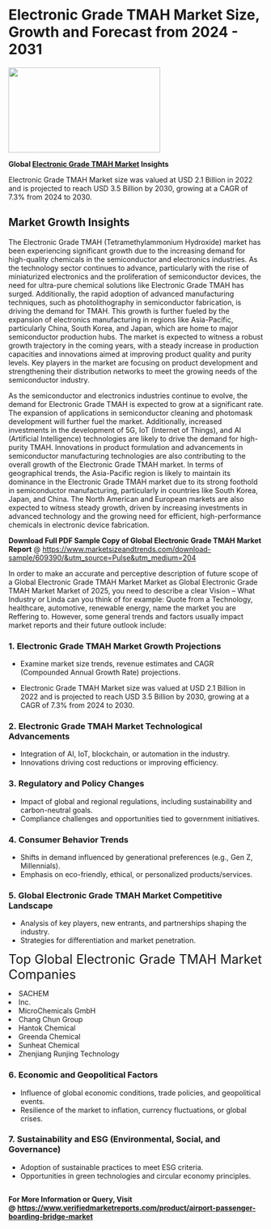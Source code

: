 <H1>Electronic Grade TMAH Market Size, Growth and Forecast from 2024 - 2031</H1><img class="aligncenter size-medium wp-image-584254" src="https://thirdeyenews.in/wp-content/uploads/2024/09/Global-Market-Research-300x168.jpeg" alt="" width="300" height="168" /><p><strong>Global&nbsp;<a href="https://www.marketsizeandtrends.com/download-sample/609390/&amp;utm_source=Pulse&amp;utm_medium=204">Electronic Grade TMAH Market</a> Insights</strong></p><p>Electronic Grade TMAH Market size was valued at USD 2.1 Billion in 2022 and is projected to reach USD 3.5 Billion by 2030, growing at a CAGR of 7.3% from 2024 to 2030.</p><p><h2>Market Growth Insights</h2> <p>The Electronic Grade TMAH (Tetramethylammonium Hydroxide) market has been experiencing significant growth due to the increasing demand for high-quality chemicals in the semiconductor and electronics industries. As the technology sector continues to advance, particularly with the rise of miniaturized electronics and the proliferation of semiconductor devices, the need for ultra-pure chemical solutions like Electronic Grade TMAH has surged. Additionally, the rapid adoption of advanced manufacturing techniques, such as photolithography in semiconductor fabrication, is driving the demand for TMAH. This growth is further fueled by the expansion of electronics manufacturing in regions like Asia-Pacific, particularly China, South Korea, and Japan, which are home to major semiconductor production hubs. The market is expected to witness a robust growth trajectory in the coming years, with a steady increase in production capacities and innovations aimed at improving product quality and purity levels. Key players in the market are focusing on product development and strengthening their distribution networks to meet the growing needs of the semiconductor industry. </p> <p>As the semiconductor and electronics industries continue to evolve, the demand for Electronic Grade TMAH is expected to grow at a significant rate. The expansion of applications in semiconductor cleaning and photomask development will further fuel the market. Additionally, increased investments in the development of 5G, IoT (Internet of Things), and AI (Artificial Intelligence) technologies are likely to drive the demand for high-purity TMAH. Innovations in product formulation and advancements in semiconductor manufacturing technologies are also contributing to the overall growth of the Electronic Grade TMAH market. In terms of geographical trends, the Asia-Pacific region is likely to maintain its dominance in the Electronic Grade TMAH market due to its strong foothold in semiconductor manufacturing, particularly in countries like South Korea, Japan, and China. The North American and European markets are also expected to witness steady growth, driven by increasing investments in advanced technology and the growing need for efficient, high-performance chemicals in electronic device fabrication. </p><p><span class=""><strong>Download Full PDF Sample Copy of Global Electronic Grade TMAH Market Report</strong> @ <a href="https://www.marketsizeandtrends.com/download-sample/609390/&amp;utm_source=Pulse&amp;utm_medium=204" target="_blank">https://www.marketsizeandtrends.com/download-sample/609390/&amp;utm_source=Pulse&amp;utm_medium=204</a></span></p><p>In order to make an accurate and perceptive description of future scope of a Global&nbsp;Electronic Grade TMAH Market Market as Global&nbsp;Electronic Grade TMAH Market Market of 2025, you need to describe a clear Vision &ndash; What Industry or Linda can you think of for example: Quote from a Technology, healthcare, automotive, renewable energy, name the market you are Reffering to. However, some general trends and factors usually impact market reports and their future outlook include:</p><h3>1.&nbsp;<strong>Electronic Grade TMAH Market Growth Projections</strong></h3><ul><li>Examine market size trends, revenue estimates and CAGR (Compounded Annual Growth Rate) projections.</li><li><p>Electronic Grade TMAH Market size was valued at USD 2.1 Billion in 2022 and is projected to reach USD 3.5 Billion by 2030, growing at a CAGR of 7.3% from 2024 to 2030.</p></li></ul><h3>2.&nbsp;<strong>Electronic Grade TMAH Market Technological Advancements</strong></h3><ul><li>Integration of AI, IoT, blockchain, or automation in the industry.</li><li>Innovations driving cost reductions or improving efficiency.</li></ul><h3>3.&nbsp;<strong>Regulatory and Policy Changes</strong></h3><ul><li>Impact of global and regional regulations, including sustainability and carbon-neutral goals.</li><li>Compliance challenges and opportunities tied to government initiatives.</li></ul><h3>4.&nbsp;<strong>Consumer Behavior Trends</strong></h3><ul><li>Shifts in demand influenced by generational preferences (e.g., Gen Z, Millennials).</li><li>Emphasis on eco-friendly, ethical, or personalized products/services.</li></ul><h3>5.&nbsp;<strong>Global Electronic Grade TMAH Market Competitive Landscape</strong></h3><ul><li>Analysis of key players, new entrants, and partnerships shaping the industry.</li><li>Strategies for differentiation and market penetration.</li></ul><p data-pm-slice="1 1 []"><span style="color: inherit; font-family: inherit; font-size: 25px;">Top Global Electronic Grade TMAH Market Companies</span></p><div class="" data-test-id=""><p><li>SACHEM</li><li> Inc.</li><li> MicroChemicals GmbH</li><li> Chang Chun Group</li><li> Hantok Chemical</li><li> Greenda Chemical</li><li> Sunheat Chemical</li><li> Zhenjiang Runjing Technology</li></p></div><h3>6.&nbsp;<strong>Economic and Geopolitical Factors</strong></h3><ul><li>Influence of global economic conditions, trade policies, and geopolitical events.</li><li>Resilience of the market to inflation, currency fluctuations, or global crises.</li></ul><h3>7.&nbsp;<strong>Sustainability and ESG (Environmental, Social, and Governance)</strong></h3><ul><li>Adoption of sustainable practices to meet ESG criteria.</li><li>Opportunities in green technologies and circular economy principles.</li></ul><h2><strong style="font-size: 14px;">For More Information or Query, Visit @&nbsp;</strong><a style="background-color: #ffffff; font-size: 14px;" href="https://www.marketsizeandtrends.com/report/electronic-grade-tmah-market/" target="_blank">https://www.verifiedmarketreports.com/product/airport-passenger-boarding-bridge-market</a></h2>
